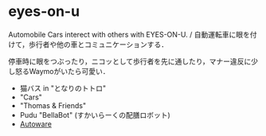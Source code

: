 # eyes-on-u
Automobile Cars interect with others with EYES-ON-U. / 自動運転車に眼を付けて，歩行者や他の車とコミュニケーションする．

停車時に眼をつぶったり，ニコッとして歩行者を先に通したり，マナー違反に少し怒るWaymoがいたら可愛い．

- 猫バス in "となりのトトロ"
- "Cars"
- "Thomas & Friends"
- Pudu "BellaBot" (すかいらーくの配膳ロボット)
- [Autoware](https://github.com/autowarefoundation/autoware)
